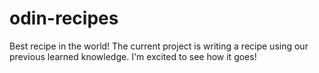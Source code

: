 # odin-recipes
Best recipe in the world!
The current project is writing a recipe using our previous learned knowledge.
I'm excited to see how it goes!
